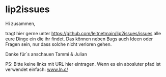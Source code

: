 # lip2issues


Hi zusammen,

tragt hier gerne unter https://github.com/leitnetmain/lip2issues/issues alle eure Dinge ein die ihr findet. Das können neben Bugs auch Ideen oder Fragen sein, nur dass solche nicht verloren gehen.

Danke für´s anschauen 
Tammi & Julian

PS: Bitte keine links mit URL hier eintragen. Wenn es ein abosluter pfad ist verwendet einfach: www.ln.c/
